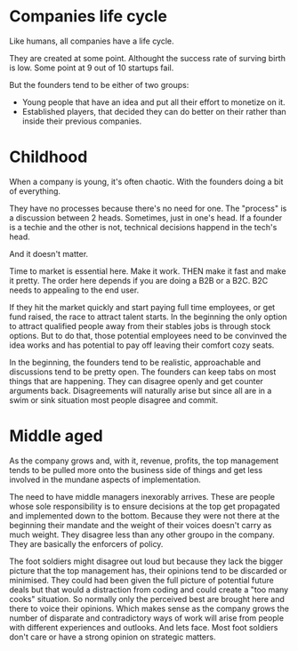 # Companies life cycle

Like humans, all companies have a life cycle.

They are created at some point. Althought the success rate of surving
birth is low. Some point at 9 out of 10 startups fail.

But the founders tend to be either of two groups:

- Young people that have an idea and put all their effort to monetize on it.
- Established players, that decided they can do better on their rather than
  inside their previous companies.
  

# Childhood

When a company is young, it's often chaotic. With the founders doing a bit of
everything.

They have no processes because there's no need for one. The "process" is a
discussion between 2 heads. Sometimes, just in one's head. If a founder is a
techie and the other is not, technical decisions happend in the tech's head.

And it doesn't matter.

Time to market is essential here. Make it work. THEN make it fast and make it
pretty. The order here depends if you are doing a B2B or a B2C. B2C needs to
appealing to the end user.

If they hit the market quickly and start paying full time employees, or
get fund raised, the race to attract talent starts. In the beginning the
only option to attract qualified people away from their stables jobs is
through stock options. But to do that, those potential employees need to be
convinved the idea works and has potential to pay off leaving their
comfort cozy seats.

In the beginning, the founders tend to be realistic, approachable and
discussions tend to be pretty open. The founders can keep tabs on most things
that are happening. They can disagree openly and get counter arguments back.
Disagreements will naturally arise but since all are in a swim or sink
situation most people disagree and commit.


# Middle aged

As the company grows and, with it, revenue, profits, the top management
tends to be pulled more onto the business side of things and get less
involved in the mundane aspects of implementation.

The need to have middle managers inexorably arrives. These are people whose
sole responsibility is to ensure decisions at the top get propagated and
implemented down to the bottom. Because they were not there at the beginning
their mandate and the weight of their voices doesn't carry as much weight.
They disagree less than any other groupo in the company. They are basically
the enforcers of policy.

The foot soldiers might disagree out loud but because they lack the bigger
picture that the top management has, their opinions tend to be discarded or
minimised. They could had been given the full picture of potential future deals
but that would a distraction from coding and could create a "too many cooks"
situation. So normally only the perceived best are brought here and there to
voice their opinions. Which makes sense as the company grows the number of
disparate and contradictory ways of work will arise from people with different
experiences and outlooks. And lets face. Most foot soldiers don't care or
have a strong opinion on strategic matters.
